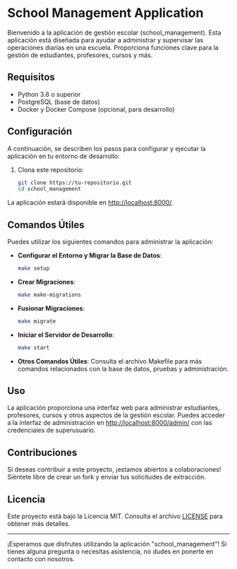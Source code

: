 # School Management Application

Bienvenido a la aplicación de gestión escolar (school_management). Esta aplicación está diseñada para ayudar a administrar y supervisar las operaciones diarias en una escuela. Proporciona funciones clave para la gestión de estudiantes, profesores, cursos y más.

## Requisitos

- Python 3.8 o superior
- PostgreSQL (base de datos)
- Docker y Docker Compose (opcional, para desarrollo)

## Configuración

A continuación, se describen los pasos para configurar y ejecutar la aplicación en tu entorno de desarrollo:

1. Clona este repositorio:

   ```bash
   git clone https://tu-repositorio.git
   cd school_management
   ```

La aplicación estará disponible en [http://localhost:8000/](http://localhost:8000/).

## Comandos Útiles

Puedes utilizar los siguientes comandos para administrar la aplicación:

- **Configurar el Entorno y Migrar la Base de Datos**:
  ```bash
  make setup
  ```

- **Crear Migraciones**:
  ```bash
  make make-migrations
  ```

- **Fusionar Migraciones**:
  ```bash
  make migrate
  ```

- **Iniciar el Servidor de Desarrollo**:
  ```bash
  make start
  ```

- **Otros Comandos Útiles**:
  Consulta el archivo Makefile para más comandos relacionados con la base de datos, pruebas y administración.

## Uso

La aplicación proporciona una interfaz web para administrar estudiantes, profesores, cursos y otros aspectos de la gestión escolar. Puedes acceder a la interfaz de administración en [http://localhost:8000/admin/](http://localhost:8000/admin/) con las credenciales de superusuario.

## Contribuciones

Si deseas contribuir a este proyecto, ¡estamos abiertos a colaboraciones! Siéntete libre de crear un fork y enviar tus solicitudes de extracción.

## Licencia

Este proyecto está bajo la Licencia MIT. Consulta el archivo [LICENSE](LICENSE) para obtener más detalles.

---

¡Esperamos que disfrutes utilizando la aplicación "school_management"! Si tienes alguna pregunta o necesitas asistencia, no dudes en ponerte en contacto con nosotros.
```
